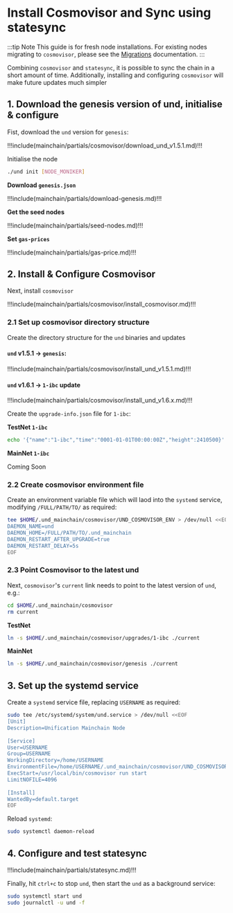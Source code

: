# Install Cosmovisor and Sync using statesync

:::tip Note
This guide is for fresh node installations. For existing nodes migrating to `cosmovisor`, please
see the [Migrations](../../migrations/README.md) documentation.
:::

Combining `cosmovisor` and `statesync`, it is possible to sync the chain in a short amount of time. Additionally, 
installing and configuring `cosmovisor` will make future updates much simpler

## 1. Download the genesis version of und, initialise & configure

Fist, download the `und` version for `genesis`:

!!!include(mainchain/partials/cosmovisor/download_und_v1.5.1.md)!!!

Initialise the node

```bash
./und init [NODE_MONIKER]
```

**Download `genesis.json`**

!!!include(mainchain/partials/download-genesis.md)!!!

**Get the seed nodes**

!!!include(mainchain/partials/seed-nodes.md)!!!

**Set `gas-prices`**

!!!include(mainchain/partials/gas-price.md)!!!

## 2. Install & Configure Cosmovisor

Next, install `cosmovisor`

!!!include(mainchain/partials/cosmovisor/install_cosmovisor.md)!!!

### 2.1 Set up cosmovisor directory structure

Create the directory structure for the `und` binaries and updates

#### `und` v1.5.1 -> `genesis`:

!!!include(mainchain/partials/cosmovisor/install_und_v1.5.1.md)!!!

#### `und` v1.6.1 -> `1-ibc` update

!!!include(mainchain/partials/cosmovisor/install_und_v1.6.x.md)!!!

Create the `upgrade-info.json` file for `1-ibc`:

**TestNet `1-ibc`**

```bash
echo '{"name":"1-ibc","time":"0001-01-01T00:00:00Z","height":2410500}' | tee $HOME/.und_mainchain/cosmovisor/upgrades/1-ibc/upgrade-info.json
```

**MainNet `1-ibc`**

Coming Soon

### 2.2 Create cosmovisor environment file

Create an environment variable file which will laod into the `systemd` service, modifying `/FULL/PATH/TO/` as
required:

```bash
tee $HOME/.und_mainchain/cosmovisor/UND_COSMOVISOR_ENV > /dev/null <<EOF
DAEMON_NAME=und
DAEMON_HOME=/FULL/PATH/TO/.und_mainchain
DAEMON_RESTART_AFTER_UPGRADE=true
DAEMON_RESTART_DELAY=5s
EOF
```

### 2.3 Point Cosmovisor to the latest und

Next, `cosmovisor`'s `current` link needs to point to the latest version of `und`, e.g.:

```bash
cd $HOME/.und_mainchain/cosmovisor
rm current
```

**TestNet**

```bash
ln -s $HOME/.und_mainchain/cosmovisor/upgrades/1-ibc ./current
```

**MainNet**

```bash
ln -s $HOME/.und_mainchain/cosmovisor/genesis ./current
```

## 3. Set up the systemd service

Create a `systemd` service file, replacing `USERNAME` as required:

```bash
sudo tee /etc/systemd/system/und.service > /dev/null <<EOF
[Unit] 
Description=Unification Mainchain Node 
 
[Service] 
User=USERNAME 
Group=USERNAME 
WorkingDirectory=/home/USERNAME 
EnvironmentFile=/home/USERNAME/.und_mainchain/cosmovisor/UND_COSMOVISOR_ENV
ExecStart=/usr/local/bin/cosmovisor run start
LimitNOFILE=4096 
 
[Install] 
WantedBy=default.target
EOF
```

Reload `systemd`:

```bash
sudo systemctl daemon-reload
```

## 4. Configure and test statesync

!!!include(mainchain/partials/statesync.md)!!!

Finally, hit `ctrl+c` to stop `und`, then start the `und` as a background service:

```bash
sudo systemctl start und
sudo journalctl -u und -f
```
